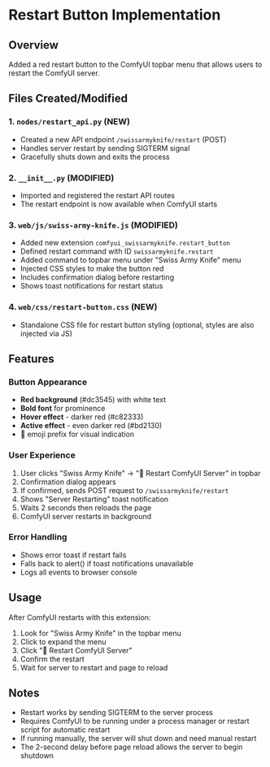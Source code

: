 # Restart Button Implementation

## Overview

Added a red restart button to the ComfyUI topbar menu that allows users to restart the ComfyUI server.

## Files Created/Modified

### 1. `nodes/restart_api.py` (NEW)

- Created a new API endpoint `/swissarmyknife/restart` (POST)
- Handles server restart by sending SIGTERM signal
- Gracefully shuts down and exits the process

### 2. `__init__.py` (MODIFIED)

- Imported and registered the restart API routes
- The restart endpoint is now available when ComfyUI starts

### 3. `web/js/swiss-army-knife.js` (MODIFIED)

- Added new extension `comfyui_swissarmyknife.restart_button`
- Defined restart command with ID `swissarmyknife.restart`
- Added command to topbar menu under "Swiss Army Knife" menu
- Injected CSS styles to make the button red
- Includes confirmation dialog before restarting
- Shows toast notifications for restart status

### 4. `web/css/restart-button.css` (NEW)

- Standalone CSS file for restart button styling (optional, styles are also injected via JS)

## Features

### Button Appearance

- **Red background** (#dc3545) with white text
- **Bold font** for prominence
- **Hover effect** - darker red (#c82333)
- **Active effect** - even darker red (#bd2130)
- 🔴 emoji prefix for visual indication

### User Experience

1. User clicks "Swiss Army Knife" → "🔴 Restart ComfyUI Server" in topbar
2. Confirmation dialog appears
3. If confirmed, sends POST request to `/swissarmyknife/restart`
4. Shows "Server Restarting" toast notification
5. Waits 2 seconds then reloads the page
6. ComfyUI server restarts in background

### Error Handling

- Shows error toast if restart fails
- Falls back to alert() if toast notifications unavailable
- Logs all events to browser console

## Usage

After ComfyUI restarts with this extension:

1. Look for "Swiss Army Knife" in the topbar menu
2. Click to expand the menu
3. Click "🔴 Restart ComfyUI Server"
4. Confirm the restart
5. Wait for server to restart and page to reload

## Notes

- Restart works by sending SIGTERM to the server process
- Requires ComfyUI to be running under a process manager or restart script for automatic restart
- If running manually, the server will shut down and need manual restart
- The 2-second delay before page reload allows the server to begin shutdown
